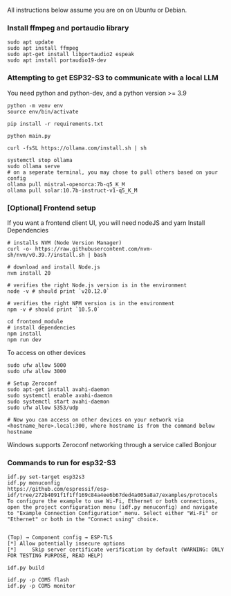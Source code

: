 All instructions below assume you are on on Ubuntu or Debian.

### Install ffmpeg and portaudio library

```
sudo apt update
sudo apt install ffmpeg
sudo apt-get install libportaudio2 espeak
sudo apt install portaudio19-dev
```

### Attempting to get ESP32-S3 to communicate with a local LLM

You need python and python-dev, and a python version >= 3.9

```
python -m venv env
source env/bin/activate

pip install -r requirements.txt

python main.py
```

```
curl -fsSL https://ollama.com/install.sh | sh

systemctl stop ollama
sudo ollama serve
# on a seperate terminal, you may chose to pull others based on your config
ollama pull mistral-openorca:7b-q5_K_M
ollama pull solar:10.7b-instruct-v1-q5_K_M
```

### [Optional] Frontend setup

If you want a frontend client UI, you will need nodeJS and yarn
Install Dependencies

```
# installs NVM (Node Version Manager)
curl -o- https://raw.githubusercontent.com/nvm-sh/nvm/v0.39.7/install.sh | bash

# download and install Node.js
nvm install 20

# verifies the right Node.js version is in the environment
node -v # should print `v20.12.0`

# verifies the right NPM version is in the environment
npm -v # should print `10.5.0`
```

```
cd frontend_module
# install dependencies
npm install
npm run dev
```

To access on other devices

```
sudo ufw allow 5000
sudo ufw allow 3000

# Setup Zeroconf
sudo apt-get install avahi-daemon
sudo systemctl enable avahi-daemon
sudo systemctl start avahi-daemon
sudo ufw allow 5353/udp

# Now you can access on other devices on your network via <hostname_here>.local:300, where hostname is from the command below
hostname
```

Windows supports Zeroconf networking through a service called Bonjour

### Commands to run for esp32-S3

```
idf.py set-target esp32s3
idf.py menuconfig
https://github.com/espressif/esp-idf/tree/272b4091f1f1ff169c84a4ee6b67ded4a005a8a7/examples/protocols
To configure the example to use Wi-Fi, Ethernet or both connections, open the project configuration menu (idf.py menuconfig) and navigate to "Example Connection Configuration" menu. Select either "Wi-Fi" or "Ethernet" or both in the "Connect using" choice.


(Top) → Component config → ESP-TLS
[*] Allow potentially insecure options
[*]     Skip server certificate verification by default (WARNING: ONLY FOR TESTING PURPOSE, READ HELP)

idf.py build

idf.py -p COM5 flash
idf.py -p COM5 monitor
```
